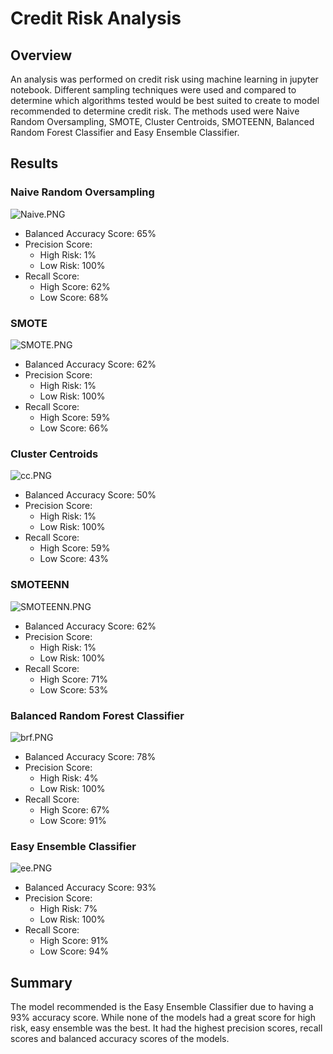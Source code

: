 # Credit Risk Analysis

## Overview

An analysis was performed on credit risk using machine learning in jupyter notebook. Different sampling techniques were used and compared to determine which algorithms tested would be best suited to create to model recommended to determine credit risk. The methods used were Naive Random Oversampling, SMOTE, Cluster Centroids, SMOTEENN, Balanced Random Forest Classifier and Easy Ensemble Classifier. 

## Results

### Naive Random Oversampling

![Naive.PNG]()

* Balanced Accuracy Score: 65%
* Precision Score:
    * High Risk: 1%
    * Low Risk: 100%
* Recall Score:
    * High Score: 62%
    * Low Score: 68%


### SMOTE

![SMOTE.PNG]()

* Balanced Accuracy Score: 62%
* Precision Score:
    * High Risk: 1%
    * Low Risk: 100%
* Recall Score:
    * High Score: 59%
    * Low Score: 66%


### Cluster Centroids

![cc.PNG]()

* Balanced Accuracy Score: 50%
* Precision Score:
    * High Risk: 1%
    * Low Risk: 100%
* Recall Score:
    * High Score: 59%
    * Low Score: 43%


### SMOTEENN

![SMOTEENN.PNG]()

* Balanced Accuracy Score: 62%
* Precision Score:
    * High Risk: 1%
    * Low Risk: 100%
* Recall Score:
    * High Score: 71%
    * Low Score: 53%


### Balanced Random Forest Classifier

![brf.PNG]()

* Balanced Accuracy Score: 78%
* Precision Score:
    * High Risk: 4%
    * Low Risk: 100%
* Recall Score:
    * High Score: 67%
    * Low Score: 91%


### Easy Ensemble Classifier

![ee.PNG]()

* Balanced Accuracy Score: 93%
* Precision Score:
    * High Risk: 7%
    * Low Risk: 100%
* Recall Score:
    * High Score: 91%
    * Low Score: 94%


## Summary

The model recommended is the Easy Ensemble Classifier due to having a 93% accuracy score. While none of the models had a great score for high risk, easy ensemble was the best. It had the highest precision scores, recall scores and balanced accuracy scores of the models.